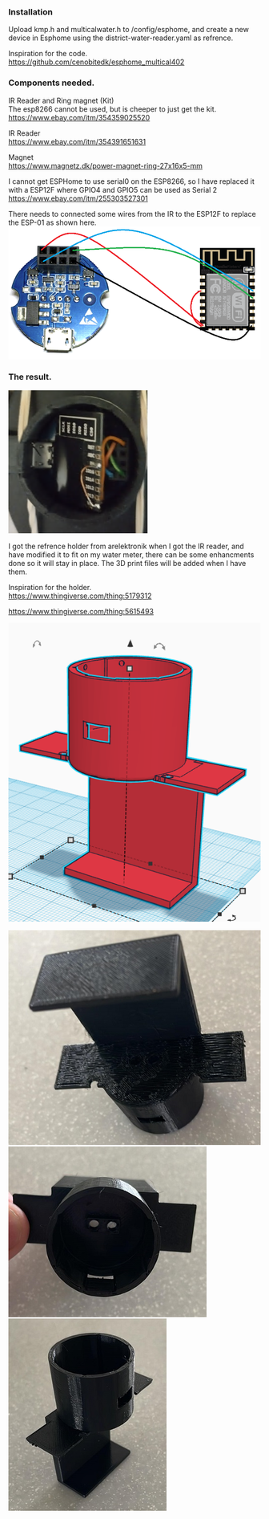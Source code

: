 ### Installation
Upload kmp.h and multicalwater.h to /config/esphome, and create a new device in Esphome using the district-water-reader.yaml as refrence.  

Inspiration for the code.  
https://github.com/cenobitedk/esphome_multical402



### Components needed.  

IR Reader and Ring magnet (Kit)  
The esp8266 cannot be used, but is cheeper to just get the kit. https://www.ebay.com/itm/354359025520

IR Reader  
https://www.ebay.com/itm/354391651631

Magnet  
https://www.magnetz.dk/power-magnet-ring-27x16x5-mm


I cannot get ESPHome to use serial0 on the ESP8266, so I have replaced it with a ESP12F where GPIO4 and GPIO5 can be used as Serial 2  
https://www.ebay.com/itm/255303527301



There needs to connected some wires from the IR to the ESP12F to replace the ESP-01 as shown here.  
![Esp12f-IR](https://raw.githubusercontent.com/SysAdminDk/EspHome/main/IR%20-%20Heating%20Meter%20Reader/images/Esp12f-IR.png)


### The result.  
![Esp12f-InPlace](https://raw.githubusercontent.com/SysAdminDk/EspHome/main/IR%20-%20Heating%20Meter%20Reader/images/ESP12-in-place.PNG)

  
I got the refrence holder from arelektronik when I got the IR reader, and have modified it to fit on my water meter, there can be some enhancments done so it will stay in place.
The 3D print files will be added when I have them.  

Inspiration for the holder.  
https://www.thingiverse.com/thing:5179312
    
https://www.thingiverse.com/thing:5615493


![3D](https://raw.githubusercontent.com/SysAdminDk/EspHome/main/IR%20-%20Heating%20Meter%20Reader/images/holder-print.png)
   
![3D-Bottom](https://raw.githubusercontent.com/SysAdminDk/EspHome/main/IR%20-%20Heating%20Meter%20Reader/images/holder-print-back.jpg)
![3D-Top](https://raw.githubusercontent.com/SysAdminDk/EspHome/main/IR%20-%20Heating%20Meter%20Reader/images/holder-print-top.jpg)
![3D-Front](https://raw.githubusercontent.com/SysAdminDk/EspHome/main/IR%20-%20Heating%20Meter%20Reader/images/holder-print-front.jpg)
